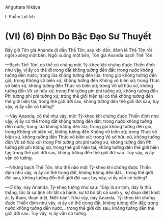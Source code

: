 Aṅguttara Nikāya

I. Phẩm Lợi Ích

# (VI) (6) Ðịnh Do Bậc Ðạo Sư Thuyết

Bấy giờ Tôn giả Ananda đi đến Thế Tôn, sau khi đến, đảnh lễ Thế Tôn rồi ngồi xuống một bên. Ngồi xuống một bên, Tôn giả Ananda bạch Thế Tôn:

—Bạch Thế Tôn, có thể có chăng một Tỷ-kheo khi chứng được Thiền định như vậy, vị ấy có thể đi trong đất không tưởng đến đất; trong nước không tưởng đến nước; trong lửa không tưởng đến lửa; trong gió không tưởng đến gió; trong Không vô biên xứ, không tưởng đến Không vô biên xứ; trong Thức vô biên xứ, không tưởng đến Thức vô biên xứ; trong Vô sở hữu xứ, không tưởng đến Vô sở hữu xứ; trong Phi tưởng phi phi tưởng xứ, không tưởng đến Phi tưởng phi phi tưởng xứ; trong thế giới hiện tại có thể không tưởng đến thế giới hiện tại; trong thế giới đời sau, không tưởng đến thế giới đời sau; tuy vậy, vị ấy vẫn có tưởng?

—Này Ananda, có thể như vậy, một Tỷ-kheo khi chứng được Thiền định như vậy, vị ấy có thể trong đất không tưởng đến đất; trong nước không tưởng đến nước; trong lửa không tưởng đến lửa; trong gió không tưởng đến gió; trong Không vô biên xứ, không tưởng đến Không vô biên xứ; trong Thức vô biên xứ, không tưởng đến Thức vô biên xứ; trong Vô sở hữu xứ, không tưởng đến Vô sở hữu xứ; trong Phi tưởng phi phi tưởng xứ, không tưởng đến Phi tưởng phi phi tưởng xứ; trong thế giới hiện tại, không tưởng đến thế giới hiện tại; trong thế giới đời sau, không tưởng đến thế giới đời sau. Tuy vậy, vị ấy vẫn có tưởng.

—Nhưng bạch Thế Tôn, như thế nào một Tỷ-kheo khi chứng được Thiền định như vậy, vị ấy có thể trong đất, không tưởng đến đất... trong thế giới đời sau, không tưởng đến thế giới đời sau; tuy vậy, vị ấy vẫn có tưởng?

—Ở đây, này Ananda, Tỷ-kheo tưởng như sau: “Ðây là an tịnh, đây là thù thắng, tức là sự tịnh chỉ tất cả hành, sự từ bỏ tất cả sanh y, sự đoạn diệt khát ái, ly tham, đoạn diệt, Niết-bàn”. Như vậy, này Ananda, Tỷ-kheo khi chứng được Thiền định như vậy, vị ấy có thể trong đất, không tưởng đến đất; trong nước không tưởng đến nước... trong thế giới đời sau, không tưởng đến thế giới đời sau. Tuy vậy, vị ấy vẫn có tưởng.

